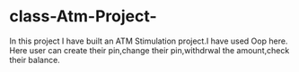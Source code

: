 # class-Atm-Project-
In this project I have built an ATM Stimulation project.I have used Oop here.
Here user can create their pin,change their pin,withdrwal the amount,check their balance.

